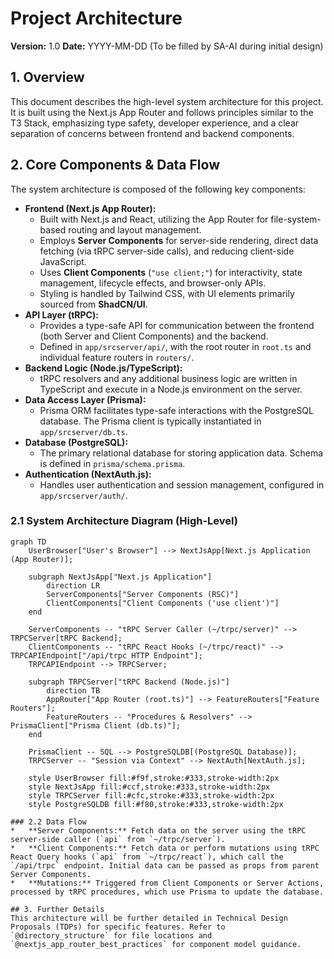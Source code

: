 # Project Architecture

**Version:** 1.0
**Date:** YYYY-MM-DD (To be filled by SA-AI during initial design)

## 1. Overview
This document describes the high-level system architecture for this project. It is built using the Next.js App Router and follows principles similar to the T3 Stack, emphasizing type safety, developer experience, and a clear separation of concerns between frontend and backend components.

## 2. Core Components & Data Flow

The system architecture is composed of the following key components:

*   **Frontend (Next.js App Router):**
    *   Built with Next.js and React, utilizing the App Router for file-system-based routing and layout management.
    *   Employs **Server Components** for server-side rendering, direct data fetching (via tRPC server-side calls), and reducing client-side JavaScript.
    *   Uses **Client Components** (`"use client;"`) for interactivity, state management, lifecycle effects, and browser-only APIs.
    *   Styling is handled by Tailwind CSS, with UI elements primarily sourced from **ShadCN/UI**.
*   **API Layer (tRPC):**
    *   Provides a type-safe API for communication between the frontend (both Server and Client Components) and the backend.
    *   Defined in `app/srcserver/api/`, with the root router in `root.ts` and individual feature routers in `routers/`.
*   **Backend Logic (Node.js/TypeScript):**
    *   tRPC resolvers and any additional business logic are written in TypeScript and execute in a Node.js environment on the server.
*   **Data Access Layer (Prisma):**
    *   Prisma ORM facilitates type-safe interactions with the PostgreSQL database. The Prisma client is typically instantiated in `app/srcserver/db.ts`.
*   **Database (PostgreSQL):**
    *   The primary relational database for storing application data. Schema is defined in `prisma/schema.prisma`.
*   **Authentication (NextAuth.js):**
    *   Handles user authentication and session management, configured in `app/srcserver/auth/`.

### 2.1 System Architecture Diagram (High-Level)

```mermaid
graph TD
    UserBrowser["User's Browser"] --> NextJsApp[Next.js Application (App Router)];

    subgraph NextJsApp["Next.js Application"]
        direction LR
        ServerComponents["Server Components (RSC)"]
        ClientComponents["Client Components ('use client')"]
    end

    ServerComponents -- "tRPC Server Caller (~/trpc/server)" --> TRPCServer[tRPC Backend];
    ClientComponents -- "tRPC React Hooks (~/trpc/react)" --> TRPCAPIEndpoint["/api/trpc HTTP Endpoint"];
    TRPCAPIEndpoint --> TRPCServer;

    subgraph TRPCServer["tRPC Backend (Node.js)"]
        direction TB
        AppRouter["App Router (root.ts)"] --> FeatureRouters["Feature Routers"];
        FeatureRouters -- "Procedures & Resolvers" --> PrismaClient["Prisma Client (db.ts)"];
    end

    PrismaClient -- SQL --> PostgreSQLDB[(PostgreSQL Database)];
    TRPCServer -- "Session via Context" --> NextAuth[NextAuth.js];

    style UserBrowser fill:#f9f,stroke:#333,stroke-width:2px
    style NextJsApp fill:#ccf,stroke:#333,stroke-width:2px
    style TRPCServer fill:#cfc,stroke:#333,stroke-width:2px
    style PostgreSQLDB fill:#f80,stroke:#333,stroke-width:2px

### 2.2 Data Flow
*   **Server Components:** Fetch data on the server using the tRPC server-side caller (`api` from `~/trpc/server`).
*   **Client Components:** Fetch data or perform mutations using tRPC React Query hooks (`api` from `~/trpc/react`), which call the `/api/trpc` endpoint. Initial data can be passed as props from parent Server Components.
*   **Mutations:** Triggered from Client Components or Server Actions, processed by tRPC procedures, which use Prisma to update the database.

## 3. Further Details
This architecture will be further detailed in Technical Design Proposals (TDPs) for specific features. Refer to `@directory_structure` for file locations and `@nextjs_app_router_best_practices` for component model guidance.